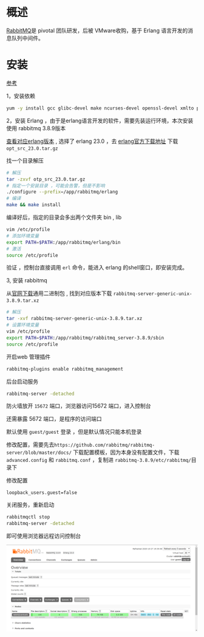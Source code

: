 # 概述

[RabbitMQ](https://www.rabbitmq.com/)是 pivotal 团队研发，后被 VMware收购，基于 Erlang 语言开发的消息队列中间件。

# 安装

[参考 ](https://blog.csdn.net/weixin_41004350/article/details/83046842)

1，安装依赖

```bash
yum -y install gcc glibc-devel make ncurses-devel openssl-devel xmlto perl wget gtk2-devel binutils-devel
```

2，安装 Erlang ，由于是erlang语言开发的软件，需要先装运行环境，本次安装使用 rabbitmq 3.8.9版本

[查看对应erlang版本](https://www.rabbitmq.com/which-erlang.html) , 选择了 erlang 23.0  ，去 [erlang官方下载地址](http://erlang.org/download/) 下载 `opt_src_23.0.tar.gz`

找一个目录解压

```bash
# 解压
tar -zxvf otp_src_23.0.tar.gz
# 指定一个安装目录 ，可能会告警，但是不影响
./configure --prefix=/app/rabbitmq/erlang
# 编译
make && make install
```

编译好后，指定的目录会多出两个文件夹 bin , lib

```bash
vim /etc/profile
# 添加环境变量
export PATH=$PATH:/app/rabbitmq/erlang/bin
# 激活
source /etc/profile
```

验证 ，控制台直接调用 `erl` 命令，能进入 erlang 的shell窗口，即安装完成。

3, 安装 rabbitmq

从[官网下载](https://www.rabbitmq.com/install-generic-unix.html)通用二进制包 ,  找到对应版本下载 `rabbitmq-server-generic-unix-3.8.9.tar.xz` 

```bash
# 解压
tar -xvf rabbitmq-server-generic-unix-3.8.9.tar.xz
# 设置环境变量
vim /etc/profile
export PATH=$PATH:/app/rabbitmq/rabbitmq_server-3.8.9/sbin
source /etc/profile
```

开启web 管理插件

```bash
rabbitmq-plugins enable rabbitmq_management
```

后台启动服务

```bash
rabbitmq-server -detached
```

防火墙放开 `15672` 端口，浏览器访问15672 端口，进入控制台 

还需暴露 5672 端口，是程序的访问端口

默认使用 `guest/guest` 登录 ，但是默认情况只能本机登录

修改配置，需要先去`https://github.com/rabbitmq/rabbitmq-server/blob/master/docs/` 下载配置模板，因为本身没有配置文件，下载 `advanced.config` 和 `rabbitmq.conf` ，复制进 `rabbitmq-3.8.9/etc/rabbitmq/`目录下

修改配置

```properties
loopback_users.guest=false
```

关闭服务，重新启动

```bash
rabbitmqctl stop
rabbitmq-server -detached
```

即可使用浏览器远程访问控制台

![](img/r1.png)

